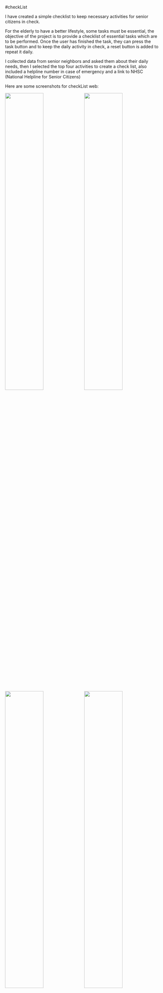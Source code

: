  #checkList

I have created a simple checklist to keep necessary activities for senior citizens in check.

For the elderly to have a better lifestyle, some tasks must be essential, the objective of the project is to provide a checklist of essential tasks which are to be performed.
Once the user has finished the task, they can press the task button and to keep the daily activity in check, a reset button is added to repeat it daily.

I collected data from senior neighbors and asked them about their daily needs, then I selected the top four activities to create a check list, also included a helpline number 
in case of emergency and a link to NHSC (National Helpline for Senior Citizens)

Here are some screenshots for checkList web: 
<pre><img src="https://github.com/Paras911/checkList/assets/147081273/71470cff-14f5-4866-bf9a-8a534f94129c"width=50%> <img src="https://github.com/Paras911/checkList/assets/147081273/205b23be-d668-4427-a1cc-e456c3ca624b"width=50%></pre>
<pre><img src="https://github.com/Paras911/checkList/assets/147081273/c0d07851-3975-4ecc-b8c0-69d6b994a2a0"width=50%> <img src="https://github.com/Paras911/checkList/assets/147081273/e66f7d3b-3631-46fc-8f29-ad768975a2b5"width=50%></pre>


Screenshots for checkList android:


<pre><img src="https://github.com/Paras911/checkList/assets/147081273/6ed66650-c325-4a58-a41f-877b56e9d521"width=33%> <img src="https://github.com/Paras911/checkList/assets/147081273/6d5291d1-dd9a-4157-8857-fc64dc68594a"width=33%> <img src="https://github.com/Paras911/checkList/assets/147081273/1c4ed660-3dff-4950-8348-b6d7c7ca5cf0"width=33%> </pre>
